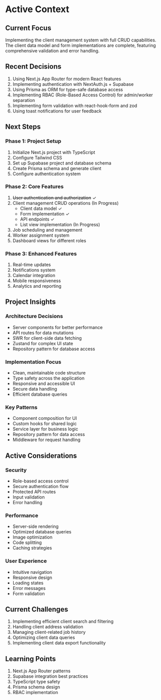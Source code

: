 # Active Context

## Current Focus
Implementing the client management system with full CRUD capabilities. The client data model and form implementations are complete, featuring comprehensive validation and error handling.

## Recent Decisions
1. Using Next.js App Router for modern React features
2. Implementing authentication with NextAuth.js + Supabase
3. Using Prisma as ORM for type-safe database access
4. Implementing RBAC (Role-Based Access Control) for admin/worker separation
5. Implementing form validation with react-hook-form and zod
6. Using toast notifications for user feedback

## Next Steps

### Phase 1: Project Setup
1. Initialize Next.js project with TypeScript
2. Configure Tailwind CSS
3. Set up Supabase project and database schema
4. Create Prisma schema and generate client
5. Configure authentication system

### Phase 2: Core Features
1. ~~User authentication and authorization~~ ✓
2. Client management CRUD operations (In Progress)
   - Client data model ✓
   - Form implementation ✓
   - API endpoints ✓
   - List view implementation (In Progress)
3. Job scheduling and management
4. Worker assignment system
5. Dashboard views for different roles

### Phase 3: Enhanced Features
1. Real-time updates
2. Notifications system
3. Calendar integration
4. Mobile responsiveness
5. Analytics and reporting

## Project Insights

### Architecture Decisions
- Server components for better performance
- API routes for data mutations
- SWR for client-side data fetching
- Zustand for complex UI state
- Repository pattern for database access

### Implementation Focus
- Clean, maintainable code structure
- Type safety across the application
- Responsive and accessible UI
- Secure data handling
- Efficient database queries

### Key Patterns
- Component composition for UI
- Custom hooks for shared logic
- Service layer for business logic
- Repository pattern for data access
- Middleware for request handling

## Active Considerations

### Security
- Role-based access control
- Secure authentication flow
- Protected API routes
- Input validation
- Error handling

### Performance
- Server-side rendering
- Optimized database queries
- Image optimization
- Code splitting
- Caching strategies

### User Experience
- Intuitive navigation
- Responsive design
- Loading states
- Error messages
- Form validation

## Current Challenges
1. Implementing efficient client search and filtering
2. Handling client address validation
3. Managing client-related job history
4. Optimizing client data queries
5. Implementing client data export functionality

## Learning Points
1. Next.js App Router patterns
2. Supabase integration best practices
3. TypeScript type safety
4. Prisma schema design
5. RBAC implementation

